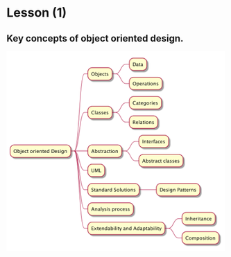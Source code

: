 # Lesson (1)

## Key concepts of object oriented design.
![ood-concepts](../../assets/diagrams/key_concepts_of_ood.png)

